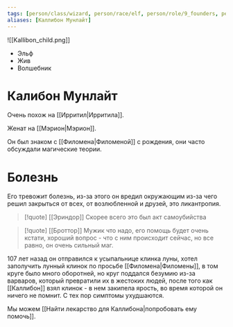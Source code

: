 ```yaml
---
tags: [person/class/wizard, person/race/elf, person/role/9_founders, person/status/alive]
aliases: [Каллибон Мунлайт]
---
```


![[Kallibon_child.png]]

- Эльф
- Жив
- Волшебник

# Калибон Мунлайт

Очень похож на [[Ирритил|Ирритила]].

Женат на [[Мэрион|Мэрион]].

Он был знаком с [[Филомена|Филоменой]] с рождения, они часто обсуждали магические теории.

# Болезнь

Его тревожит болезнь, из-за этого он вредил окружающим из-за чего решил закрыться от всех, от возлюбленной и друзей, это ликантропия.

> [!quote] [[Эриндор]]
> Скорее всего это был акт самоубийства

> [!quote] [[Броттор]]
> Мужик что надо, его помощь будет очень кстати, хороший вопрос - что с ним происходит сейчас, но все равно, он очень сильный маг.

107 лет назад он отправился к усыпальнице клинка луны, хотел заполучить лунный клинок по просьбе [[Филомена|Филомены]], в том круге было много оборотней, но круг поддался безумию из-за варваров, который превратили их в жестоких людей, после того как [[Каллибон]] взял клинок - в нем закипела ярость, во время которой он ничего не помнит. С тех пор симптомы ухудшаются.

Мы можем [[Найти лекарство для Каллибона|попробовать ему помочь]].
